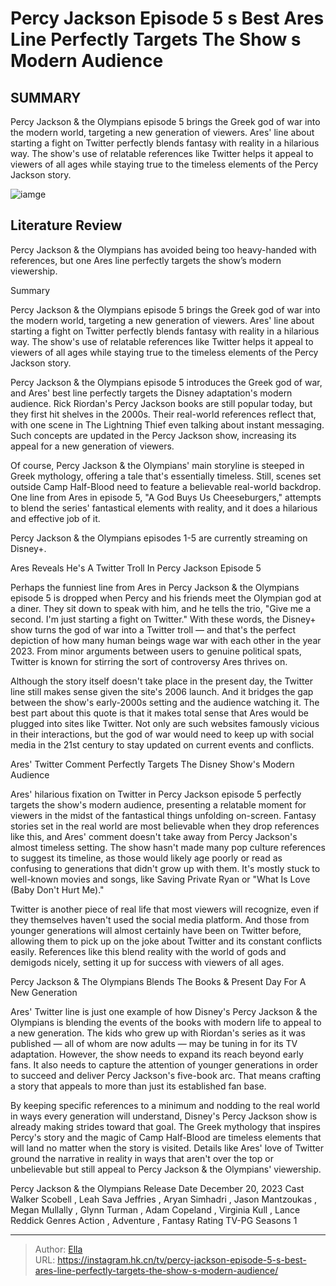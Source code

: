 # Percy Jackson Episode 5 s Best Ares Line Perfectly Targets The Show s Modern Audience


## SUMMARY 



  Percy Jackson &amp; the Olympians episode 5 brings the Greek god of war into the modern world, targeting a new generation of viewers.   Ares&#39; line about starting a fight on Twitter perfectly blends fantasy with reality in a hilarious way.   The show&#39;s use of relatable references like Twitter helps it appeal to viewers of all ages while staying true to the timeless elements of the Percy Jackson story.  

![iamge](https://static1.srcdn.com/wordpress/wp-content/uploads/2024/01/adam_copeland_as_ares_e084e300.jpg)

## Literature Review
Percy Jackson &amp; the Olympians has avoided being too heavy-handed with references, but one Ares line perfectly targets the show’s modern viewership.





Summary

  Percy Jackson &amp; the Olympians episode 5 brings the Greek god of war into the modern world, targeting a new generation of viewers.   Ares&#39; line about starting a fight on Twitter perfectly blends fantasy with reality in a hilarious way.   The show&#39;s use of relatable references like Twitter helps it appeal to viewers of all ages while staying true to the timeless elements of the Percy Jackson story.  







Percy Jackson &amp; the Olympians episode 5 introduces the Greek god of war, and Ares&#39; best line perfectly targets the Disney adaptation&#39;s modern audience. Rick Riordan&#39;s Percy Jackson books are still popular today, but they first hit shelves in the 2000s. Their real-world references reflect that, with one scene in The Lightning Thief even talking about instant messaging. Such concepts are updated in the Percy Jackson show, increasing its appeal for a new generation of viewers.

Of course, Percy Jackson &amp; the Olympians&#39; main storyline is steeped in Greek mythology, offering a tale that&#39;s essentially timeless. Still, scenes set outside Camp Half-Blood need to feature a believable real-world backdrop. One line from Ares in episode 5, &#34;A God Buys Us Cheeseburgers,&#34; attempts to blend the series&#39; fantastical elements with reality, and it does a hilarious and effective job of it.



Percy Jackson &amp; the Olympians episodes 1-5 are currently streaming on Disney&#43;.








 Ares Reveals He&#39;s A Twitter Troll In Percy Jackson Episode 5 
          

Perhaps the funniest line from Ares in Percy Jackson &amp; the Olympians episode 5 is dropped when Percy and his friends meet the Olympian god at a diner. They sit down to speak with him, and he tells the trio, &#34;Give me a second. I&#39;m just starting a fight on Twitter.&#34; With these words, the Disney&#43; show turns the god of war into a Twitter troll — and that&#39;s the perfect depiction of how many human beings wage war with each other in the year 2023. From minor arguments between users to genuine political spats, Twitter is known for stirring the sort of controversy Ares thrives on.

Although the story itself doesn&#39;t take place in the present day, the Twitter line still makes sense given the site&#39;s 2006 launch. And it bridges the gap between the show&#39;s early-2000s setting and the audience watching it. The best part about this quote is that it makes total sense that Ares would be plugged into sites like Twitter. Not only are such websites famously vicious in their interactions, but the god of war would need to keep up with social media in the 21st century to stay updated on current events and conflicts.






 Ares&#39; Twitter Comment Perfectly Targets The Disney Show&#39;s Modern Audience 
          

Ares&#39; hilarious fixation on Twitter in Percy Jackson episode 5 perfectly targets the show&#39;s modern audience, presenting a relatable moment for viewers in the midst of the fantastical things unfolding on-screen. Fantasy stories set in the real world are most believable when they drop references like this, and Ares&#39; comment doesn&#39;t take away from Percy Jackson&#39;s almost timeless setting. The show hasn&#39;t made many pop culture references to suggest its timeline, as those would likely age poorly or read as confusing to generations that didn&#39;t grow up with them. It&#39;s mostly stuck to well-known movies and songs, like Saving Private Ryan or &#34;What Is Love (Baby Don&#39;t Hurt Me).&#34;

Twitter is another piece of real life that most viewers will recognize, even if they themselves haven&#39;t used the social media platform. And those from younger generations will almost certainly have been on Twitter before, allowing them to pick up on the joke about Twitter and its constant conflicts easily. References like this blend reality with the world of gods and demigods nicely, setting it up for success with viewers of all ages.






 Percy Jackson &amp; The Olympians Blends The Books &amp; Present Day For A New Generation 
         

Ares&#39; Twitter line is just one example of how Disney&#39;s Percy Jackson &amp; the Olympians is blending the events of the books with modern life to appeal to a new generation. The kids who grew up with Riordan&#39;s series as it was published — all of whom are now adults — may be tuning in for its TV adaptation. However, the show needs to expand its reach beyond early fans. It also needs to capture the attention of younger generations in order to succeed and deliver Percy Jackson&#39;s five-book arc. That means crafting a story that appeals to more than just its established fan base.

By keeping specific references to a minimum and nodding to the real world in ways every generation will understand, Disney&#39;s Percy Jackson show is already making strides toward that goal. The Greek mythology that inspires Percy&#39;s story and the magic of Camp Half-Blood are timeless elements that will land no matter when the story is visited. Details like Ares&#39; love of Twitter ground the narrative in reality in ways that aren&#39;t over the top or unbelievable but still appeal to Percy Jackson &amp; the Olympians&#39; viewership.




  Percy Jackson &amp; the Olympians   Release Date   December 20, 2023    Cast   Walker Scobell , Leah Sava Jeffries , Aryan Simhadri , Jason Mantzoukas , Megan Mullally , Glynn Turman , Adam Copeland , Virginia Kull , Lance Reddick    Genres   Action , Adventure , Fantasy    Rating   TV-PG    Seasons   1       

 



---

> Author: [Ella](https://instagram.hk.cn/)  
> URL: https://instagram.hk.cn/tv/percy-jackson-episode-5-s-best-ares-line-perfectly-targets-the-show-s-modern-audience/  

